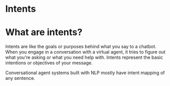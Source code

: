 # Intents

# What are intents?

Intents are like the goals or purposes behind what you say to a chatbot. When you engage in a conversation with a virtual agent, it tries to figure out what you're asking or what you need help with. Intents represent the basic intentions or objectives of your message. 

Conversational agent systems built with NLP mostly have intent mapping of any sentence.


